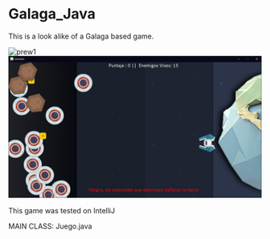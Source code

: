 # Galaga_Java
This is a look alike of a Galaga based game.

![prew1]([preview2.jpeg](https://github.com/mr8ug/Galaga_Java/blob/master/preview1.jpeg))
![Screenshot](https://github.com/mr8ug/Galaga_Java/blob/master/preview2.jpeg)

This game was tested on IntelliJ

MAIN CLASS: Juego.java

